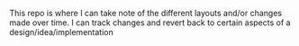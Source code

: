 This repo is where I can take note of the different layouts and/or changes made over time. I can track changes and revert back to certain aspects of a design/idea/implementation
